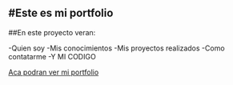 #Este es mi portfolio
---
##En este proyecto veran:

-Quien soy
-Mis conocimientos
-Mis proyectos realizados
-Como contatarme
-Y MI CODIGO

[Aca podran ver mi portfolio](https://solsantopietro.github.io/Mi-Portfolio/)